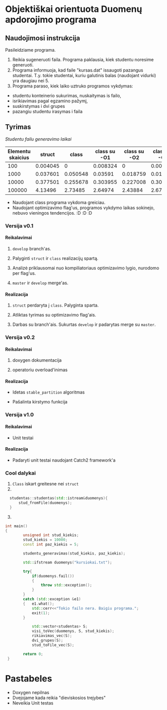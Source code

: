 ﻿# Objektiškai orientuota Duomenų apdorojimo programa


## Naudojimosi instrukcija

Pasileidziame programa. 

1. Reikia sugeneruoti faila. Programa paklausia, kiek studentu noresime generuoti.
2. Programa informuoja, kad faile "kursas.dat" issaugoti pazangus studentai. T.y. tokie studentai, kuriu galutinis balas (naudojant vidurki) yra daugiau nei 5.
3. Programa paraso, kiek laiko uztruko programos vykdymas: 
- studentu konteinerio sukurimas, nuskaitymas is failo, 
- isrikiavimas pagal egzamino pažymį,
- suskirstymas i dvi grupes
- pazangiu studentu irasymas i faila

## Tyrimas

*Studentu failu generavimo laikai*

| Elementu skaicius  |   struct  |  class  |  class su -O1  |  class su -O2  |  class su -O3  |
|---|---|---|---|---|---|
| 100 | 0.004045 | 0 | 0.008324 | 0 | 0.003672 |
| 1000 | 0.037601 | 0.050548 | 0.03591 | 0.018759 | 0.014008 |
| 10000 | 0.377501 | 0.255678 | 0.303955 | 0.227008 | 0.307057 |
| 100000 | 4.13496 | 2.73485 | 2.64974 | 2.43884 | 2.67078 |

- Naudojant class programa vykdoma greiciau.
- Naudojant optimizavimo flag'us, programos vykdymo laikas sokinejo, nebuvo vieningos tendencijos. :D :D :D 


### Versija v0.1

#### Reikalavimai

1. `develop` branch'as.

2. Palyginti `struct` ir `class` realizacijų spartą.

3. Analizė priklausomai nuo kompiliatoriaus optimizavimo lygio, nurodomo per flag'us.

4. `master` ir `develop` merge'as.

#### Realizacija

1. `struct` perdaryta į `class`. Palyginta sparta.

2. Atliktas tyrimas su optimizavimo flag'ais.

3. Darbas su branch'ais. Sukurtas `develop` ir padarytas merge su `master`.



### Versija v0.2


#### Reikalavimai

1. doxygen dokumentacija

2. operatoriu overload'inimas

#### Realizacija

- Idetas `stable_partition` algoritmas

- Pašalinta kirstymo funkcija

### Versija v1.0


#### Reikalavimai

- Unit testai

#### Realizacija

- Padaryti unit testai naudojant Catch2 framework'a


### Cool dalykai

1. `Class` iskart greitesne nei `struct`
2. 
```cpp
  studentas::studentas(std::istream&duomenys){
      stud_fromFile(duomenys);
  }
```
3.
```cpp
int main()
{
        unsigned int stud_kiekis;
        stud_kiekis = 10000;
        const int paz_kiekis = 5;

        studentu_generavimas(stud_kiekis, paz_kiekis);

        std::ifstream duomenys("kursiokai.txt");

        try{
            if(duomenys.fail())
            {
                throw std::exception();
            }
        }
        catch (std::exception &e1)
        {   e1.what();
            std::cerr<<"Tokio failo nera. Baigiu programa.";
            exit(1);
        }

            std::vector<studentas> S;
            visi_toVec(duomenys, S, stud_kiekis);
            rikiavimas_vec(S);
            dvi_grupes(S);
            stud_toFile_vec(S);

        return 0;
 }

```

# Pastabeles

- Doxygen nepilnas
- Dvejojame kada reikia "dieviskosios trejybes" 
- Neveikia Unit testas

